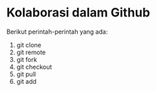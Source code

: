 # Kolaborasi dalam Github

Berikut perintah-perintah yang ada:  
1. git clone  
2. git remote  
3. git fork  
4. git checkout  
5. git pull  
6. git add  
